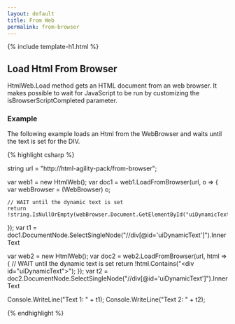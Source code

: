 ```yaml
---
layout: default
title: From Web
permalink: from-browser
---
```


{% include template-h1.html %}

## Load Html From Browser

HtmlWeb.Load method gets an HTML document from an web browser. It makes possible to wait for JavaScript to be run by customizing the isBrowserScriptCompleted parameter. 

### Example

The following example loads an Html from the WebBrowser and waits until the text is set for the DIV.

{% highlight csharp %}

string url = "http://html-agility-pack/from-browser";

var web1 = new HtmlWeb();
var doc1 = web1.LoadFromBrowser(url, o =>
{
	var webBrowser = (WebBrowser) o;

	// WAIT until the dynamic text is set
	return !string.IsNullOrEmpty(webBrowser.Document.GetElementById("uiDynamicText").InnerText);
});
var t1 = doc1.DocumentNode.SelectSingleNode("//div[@id='uiDynamicText']").InnerText

var web2 = new HtmlWeb();
var doc2 = web2.LoadFromBrowser(url, html =>
{
	// WAIT until the dynamic text is set
	return !html.Contains("<div id=\"uiDynamicText\"></div>");
});
var t2 = doc2.DocumentNode.SelectSingleNode("//div[@id='uiDynamicText']").InnerText

Console.WriteLine("Text 1: " + t1);
Console.WriteLine("Text 2: " + t2);

{% endhighlight %}

<div id="uiDynamicText"></div>

<script>
setTimeout(function(){ document.getElementById("uiDynamicText").innerHTML = "Dynamic Text for Example"; }, 1000);
</script>
